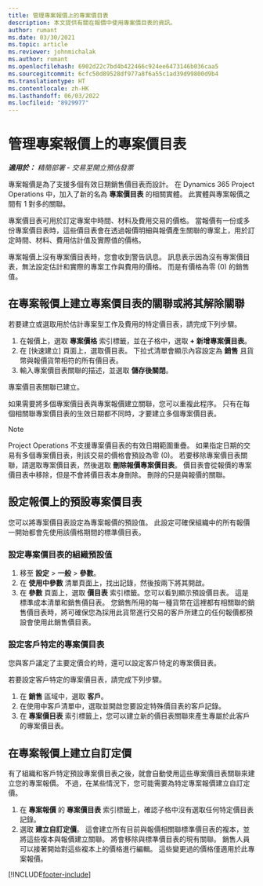 ```yaml
---
title: 管理專案報價上的專案價目表
description: 本文提供有關在報價中使用專案價目表的資訊。
author: rumant
ms.date: 03/30/2021
ms.topic: article
ms.reviewer: johnmichalak
ms.author: rumant
ms.openlocfilehash: 6902d22c7bd4b422466c924ee6473146b036caa5
ms.sourcegitcommit: 6cfc50d89528df977a8f6a55c1ad39d99800d9b4
ms.translationtype: HT
ms.contentlocale: zh-HK
ms.lasthandoff: 06/03/2022
ms.locfileid: "8929977"
---
```

# <a name="manage-project-price-lists-on-project-quotes"></a>管理專案報價上的專案價目表 

_**適用於：** 精簡部署 - 交易至開立預估發票_

專案報價是為了支援多個有效日期銷售價目表而設計。 在 Dynamics 365 Project Operations 中，加入了新的名為 **專案價目表** 的相關實體。 此實體與專案報價之間有 1 對多的關聯。

專案價目表可用於訂定專案中時間、材料及費用交易的價格。 當報價有一份或多份專案價目表時，這些價目表會在透過報價明細與報價產生關聯的專案上，用於訂定時間、材料、費用估計值及實際值的價格。

專案報價上沒有專案價目表時，您會收到警告訊息。 訊息表示因為沒有專案價目表，無法設定估計和實際的專案工作與費用的價格。 而是有價格為零 (0) 的銷售值。

## <a name="associate-or-disassociate-a-project-price-list-on-a-project-quote"></a>在專案報價上建立專案價目表的關聯或將其解除關聯

若要建立或選取用於估計專案型工作及費用的特定價目表，請完成下列步驟。

1. 在報價上，選取 **專案價格** 索引標籤，並在子格中，選取 **+ 新增專案價目表**。
2. 在 [快速建立] 頁面上，選取價目表。 下拉式清單會顯示內容設定為 **銷售** 且貨幣與報價貨幣相符的所有價目表。
4. 輸入專案價目表關聯的描述，並選取 **儲存後關閉**。

專案價目表關聯已建立。

如果需要將多個專案價目表與專案報價建立關聯，您可以重複此程序。 只有在每個相關聯專案價目表的生效日期都不同時，才要建立多個專案價目表。

> [!NOTE]
> Project Operations 不支援專案價目表的有效日期範圍重疊。 如果指定日期的交易有多個專案價目表，則該交易的價格會預設為零 (0)。
若要移除專案價目表關聯，請選取專案價目表，然後選取 **刪除報價專案價目表**。 價目表會從報價的專案價目表中移除，但是不會將價目表本身刪除。 刪除的只是與報價的關聯。

## <a name="set-up-default-project-price-lists-on-a-quote"></a>設定報價上的預設專案價目表

您可以將專案價目表設定為專案報價的預設值。 此設定可確保組織中的所有報價一開始都會先使用該價格期間的標準價目表。

### <a name="set-up-organizational-default-for-project-price-lists"></a>設定專案價目表的組織預設值

1. 移至 **設定** > **一般** > **參數**。
2. 在 **使用中參數** 清單頁面上，找出記錄，然後按兩下將其開啟。 
3. 在 **參數** 頁面上，選取 **價目表** 索引標籤。您可以看到顯示預設價目表。 這是標準成本清單和銷售價目表。 您銷售所用的每一種貨幣在這裡都有相關聯的銷售價目表時，將可確保您為採用此貨幣進行交易的客戶所建立的任何報價都預設會使用此銷售價目表。

### <a name="set-up-customer-specific-project-price-lists"></a>設定客戶特定的專案價目表

您與客戶議定了主要定價合約時，還可以設定客戶特定的專案價目表。

若要設定客戶特定的專案價目表，請完成下列步驟。

1. 在 **銷售** 區域中，選取 **客戶**。
2. 在使用中客戶清單中，選取並開啟您要設定特殊價目表的客戶記錄。
3. 在 **專案價目表** 索引標籤上，您可以建立新的價目表關聯來產生專屬於此客戶的專案價目表。

## <a name="create-custom-pricing-on-a-project-quote"></a>在專案報價上建立自訂定價

有了組織和客戶特定預設專案價目表之後，就會自動使用這些專案價目表關聯來建立您的專案報價。 不過，在某些情況下，您可能需要為特定專案報價建立自訂定價。 

1. 在 **專案報價** 的 **專案價目表** 索引標籤上，確認子格中沒有選取任何特定價目表記錄。
2. 選取 **建立自訂定價**。 這會建立所有目前與報價相關聯標準價目表的複本，並將這些複本與報價建立關聯。 將會移除與標準價目表的現有關聯。 銷售人員可以接著開始對這些複本上的價格進行編輯。 這些變更過的價格僅適用於此專案報價。


[!INCLUDE[footer-include](../../includes/footer-banner.md)]
